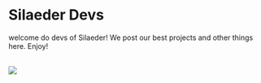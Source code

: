 # Silaeder Devs

welcome do devs of Silaeder! We post our best projects and other things here. Enjoy!

<br>
<a href = "https://github.com/silaedr-info/silaederdashboard-react/graphs/contributors">
  <img src = "https://contrib.rocks/image?repo=silaedr-info/silaederdashboard-react"/>
</a>
